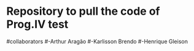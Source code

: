 # Repository to pull the code of Prog.IV test
#collaborators
#-Arthur Aragão
#-Karlisson Brendo
#-Henrique Gleison
